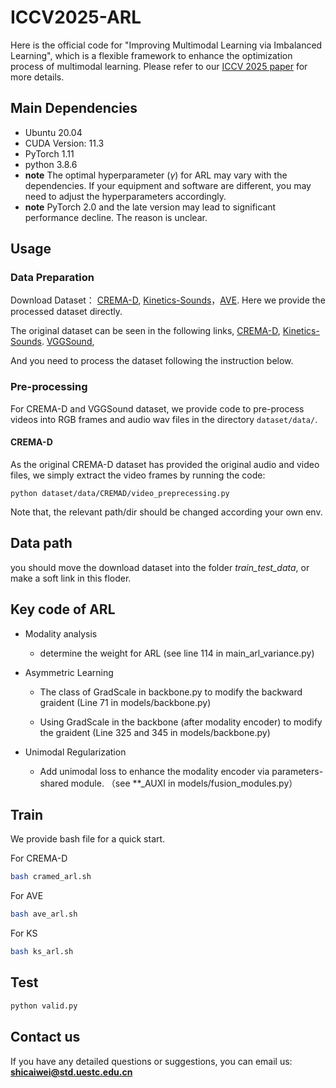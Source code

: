 # ICCV2025-ARL

Here is the official code for "Improving Multimodal Learning via Imbalanced Learning", which is a flexible framework to enhance the optimization process of multimodal learning. Please refer to our [ICCV 2025 paper](https://arxiv.org/pdf/2507.10203) for more details.


## Main Dependencies
+ Ubuntu 20.04
+ CUDA Version: 11.3
+ PyTorch 1.11
+ python 3.8.6
+ **note** The optimal hyperparameter ($\gamma$) for ARL may vary with the dependencies. If your equipment and software are different, you may need to adjust the hyperparameters accordingly.
+ **note** PyTorch 2.0 and the late version may lead to significant performance decline. The reason is unclear.


## Usage
### Data Preparation
Download Dataset：
[CREMA-D](https://pan.baidu.com/s/11ISqU53QK7MY3E8P2qXEyw?pwd=4isj), [Kinetics-Sounds](https://pan.baidu.com/s/1E9E7h1s5NfPYFXLa1INUJQ?pwd=rcts)，[AVE](https://pan.baidu.com/s/1xRlJHzhI1Upc01UJGGccsQ?pwd=62wh).
Here we provide the processed dataset directly. 

The original dataset can be seen in the following links,
[CREMA-D](https://github.com/CheyneyComputerScience/CREMA-D),
[Kinetics-Sounds](https://github.com/cvdfoundation/kinetics-dataset).
[VGGSound](https://www.robots.ox.ac.uk/~vgg/data/vggsound/),

 And you need to process the dataset following the instruction below.

### Pre-processing

For CREMA-D and VGGSound dataset, we provide code to pre-process videos into RGB frames and audio wav files in the directory ```dataset/data/```.

#### CREMA-D 

As the original CREMA-D dataset has provided the original audio and video files, we simply extract the video frames by running the code:

```python dataset/data/CREMAD/video_preprecessing.py```

Note that, the relevant path/dir should be changed according your own env.  

## Data path

you should move the download dataset into the folder *train_test_data*, or make a soft link in this floder.


## Key code of ARL

- Modality analysis
  - determine the weight for ARL (see line 114 in main_arl_variance.py)

- Asymmetric Learning

  - The class of GradScale in backbone.py to modify the backward graident (Line 71 in models/backbone.py)

  - Using GradScale in the backbone (after modality encoder)  to modify the graident (Line 325 and 345 in models/backbone.py)

- Unimodal Regularization
  - Add unimodal loss to enhance the modality encoder via parameters-shared module. （see **_AUXI in models/fusion_modules.py）


## Train 

We provide bash file for a quick start.

For CREMA-D

```bash
bash cramed_arl.sh
```
For AVE 

```bash
bash ave_arl.sh
```

For KS 

```bash
bash ks_arl.sh
```


## Test

```python
python valid.py
```

## Contact us

If you have any detailed questions or suggestions, you can email us:
**shicaiwei@std.uestc.edu.cn**
